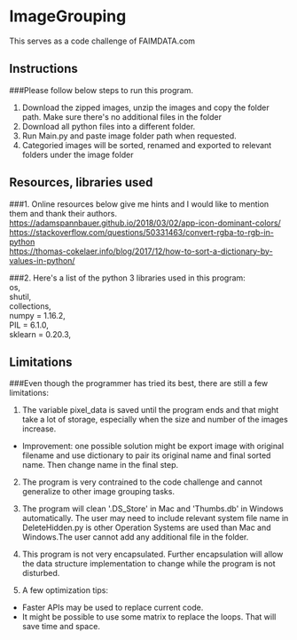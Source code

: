 # ImageGrouping
This serves as a code challenge of FAIMDATA.com
  
## Instructions
###Please follow below steps to run this program.
1. Download the zipped images, unzip the images and copy the folder path. Make sure there's no additional files in the folder
2. Download all python files into a different folder. 
3. Run Main.py and paste image folder path when requested. 
4. Categoried images will be sorted, renamed and exported to relevant folders under the image folder

## Resources, libraries used
###1. Online resources below give me hints and I would like to mention them and thank their authors. <br />
https://adamspannbauer.github.io/2018/03/02/app-icon-dominant-colors/ <br />
https://stackoverflow.com/questions/50331463/convert-rgba-to-rgb-in-python <br />
https://thomas-cokelaer.info/blog/2017/12/how-to-sort-a-dictionary-by-values-in-python/ <br />

###2. Here's a list of the python 3 libraries used in this program: <br />
  os, <br />
  shutil, <br />
  collections,<br />
  numpy = 1.16.2, <br />
  PIL = 6.1.0, <br />
  sklearn = 0.20.3, <br />

## Limitations
###Even though the programmer has tried its best, there are still a few limitations:

1. The variable pixel_data is saved until the program ends and that might take a lot of storage, especially when the size and number of the images increase. 
  *  Improvement: one possible solution might be export image with original filename and use dictionary to pair its original name and final sorted name. Then change name in the final step.<br />

2. The program is very contrained to the code challenge and cannot generalize to other image grouping tasks. <br />

3. The program will clean '.DS_Store' in Mac and 'Thumbs.db' in Windows automatically. The user may need to include relevant system file name in DeleteHidden.py is other Operation Systems are used than Mac and Windows.The user cannot add any additional file in the folder.<br />

4. This program is not very encapsulated. Further encapsulation will allow the data structure implementation to change while the program is not disturbed. <br />

5. A few optimization tips:
  *  Faster APIs may be used to replace current code. 
  *  It might be possible to use some matrix to replace the loops. That will save time and space.


